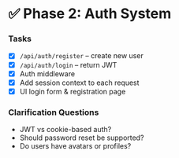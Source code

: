 # ✅ Phase 2: Auth System

### Tasks

* [x] `/api/auth/register` – create new user
* [x] `/api/auth/login` – return JWT
* [x] Auth middleware
* [x] Add session context to each request
* [x] UI login form & registration page

### Clarification Questions

* JWT vs cookie-based auth?
* Should password reset be supported?
* Do users have avatars or profiles?
